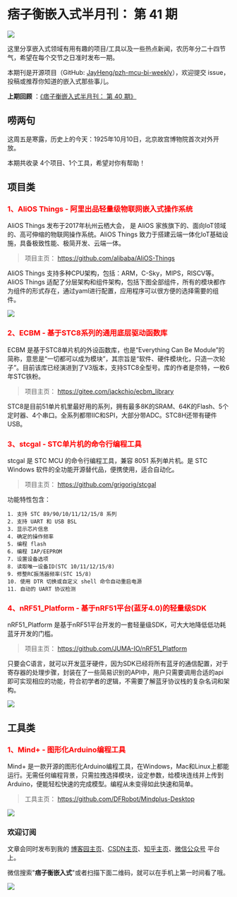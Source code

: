 # 痞子衡嵌入式半月刊： 第 41 期

![](http://henjay724.com/image/cnblogs/pzh_mcu_bi_weekly.PNG)

这里分享嵌入式领域有用有趣的项目/工具以及一些热点新闻，农历年分二十四节气，希望在每个交节之日准时发布一期。

本期刊是开源项目（GitHub: [JayHeng/pzh-mcu-bi-weekly](https://github.com/JayHeng/pzh-mcu-bi-weekly)），欢迎提交 issue，投稿或推荐你知道的嵌入式那些事儿。

**上期回顾** ：[《痞子衡嵌入式半月刊： 第 40 期》](https://www.cnblogs.com/henjay724/p/15315617.html)

## 唠两句

这周五是寒露，历史上的今天：1925年10月10日，北京故宫博物院首次对外开放。

本期共收录 4个项目、1个工具，希望对你有帮助！

## 项目类

### <font color="red">1、AliOS Things - 阿里出品轻量级物联网嵌入式操作系统</font>

AliOS Things 发布于2017年杭州云栖大会， 是 AliOS 家族旗下的、面向IoT领域的、高可伸缩的物联网操作系统。AliOS Things 致力于搭建云端一体化IoT基础设施，具备极致性能、极简开发、云端一体。

> 项目主页： https://github.com/alibaba/AliOS-Things

AliOS Things 支持多种CPU架构，包括：ARM，C-Sky，MIPS，RISCV等。AliOS Things 适配了分层架构和组件架构，包括下图全部组件，所有的模块都作为组件的形式存在，通过yaml进行配置，应用程序可以很方便的选择需要的组件。

![](http://henjay724.com/image/biweekly20211010/AliOS-Things.PNG)

### <font color="red">2、ECBM - 基于STC8系列的通用底层驱动函数库</font>

ECBM 是基于STC8单片机的外设函数库，也是“Everything Can Be Module”的简称，意思是“一切都可以成为模块”，其宗旨是“软件、硬件模块化，只造一次轮子”。目前该库已经演进到了V3版本，支持STC8全型号。库的作者是奈特，一枚6年STC铁粉。

> 项目主页： https://gitee.com/jackchio/ecbm_library

STC8是目前51单片机里最好用的系列，拥有最多8K的SRAM、64K的Flash、5个定时器、4个串口。全系列都带IIC和SPI，大部分带ADC。STC8H还带有硬件USB。

### <font color="red">3、stcgal - STC单片机的命令行编程工具</font>

stcgal 是 STC MCU 的命令行编程工具，兼容 8051 系列单片机。是 STC Windows 软件的全功能开源替代品，便携使用，适合自动化。

> 项目主页： https://github.com/grigorig/stcgal

功能特性包含：

```text
1. 支持 STC 89/90/10/11/12/15/8 系列
2. 支持 UART 和 USB BSL
3. 显示芯片信息
4. 确定的操作频率
5. 编程 flash
6. 编程 IAP/EEPROM
7. 设置设备选项
8. 读取唯一设备ID(STC 10/11/12/15/8)
9. 修整RC振荡器频率(STC 15/8)
10. 使用 DTR 切换或自定义 shell 命令自动重启电源
11. 自动的 UART 协议检测
```

### <font color="red">4、nRF51_Platform - 基于nRF51平台(蓝牙4.0)的轻量级SDK</font>

nRF51_Platform 是基于nRF51平台开发的一套轻量级SDK，可大大地降低低功耗蓝牙开发的门槛。

> 项目主页： https://github.com/JUMA-IO/nRF51_Platform

只要会C语言，就可以开发蓝牙硬件，因为SDK已经将所有蓝牙的通信配置，对于寄存器的处理步骤，封装在了一些简易识别的API中，用户只需要调用合适的api即可实现相应的功能，符合初学者的逻辑，不需要了解蓝牙协议栈的复杂名词和架构。

![](http://henjay724.com/image/biweekly20211010/nRF51_Platform.PNG)

## 工具类

### <font color="red">1、Mind+ - 图形化Arduino编程工具</font>

Mind+ 是一款开源的图形化Arduino编程工具，在Windows，Mac和Linux上都能运行。无需任何编程背景，只需拉拽选择模块，设定参数，给模块连线并上传到Arduino，便能轻松快速的完成模型。编程从未变得如此快速和简单。

> 工具主页： https://github.com/DFRobot/Mindplus-Desktop

![](http://henjay724.com/image/biweekly20211010/Mind+.PNG)

### 欢迎订阅

文章会同时发布到我的 [博客园主页](https://www.cnblogs.com/henjay724/)、[CSDN主页](https://blog.csdn.net/henjay724)、[知乎主页](https://www.zhihu.com/people/henjay724)、[微信公众号](http://weixin.sogou.com/weixin?type=1&query=痞子衡嵌入式) 平台上。

微信搜索"__痞子衡嵌入式__"或者扫描下面二维码，就可以在手机上第一时间看了哦。

![](http://henjay724.com/image/github/pzhMcu_qrcode_258x258.jpg)

